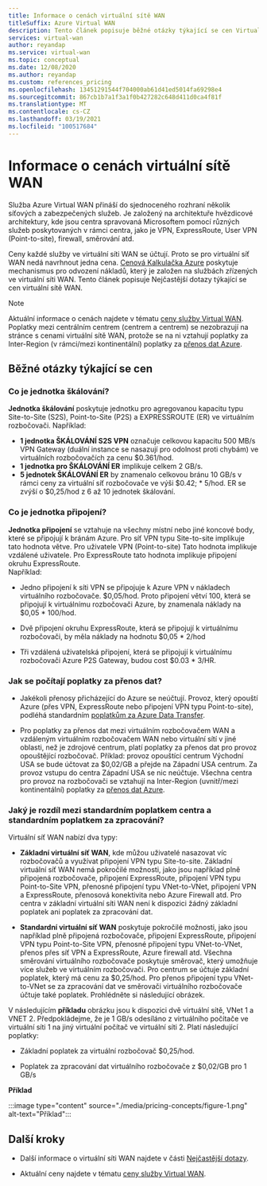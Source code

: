 ```yaml
---
title: Informace o cenách virtuální sítě WAN
titleSuffix: Azure Virtual WAN
description: Tento článek popisuje běžné otázky týkající se cen Virtual WAN.
services: virtual-wan
author: reyandap
ms.service: virtual-wan
ms.topic: conceptual
ms.date: 12/08/2020
ms.author: reyandap
ms.custom: references_pricing
ms.openlocfilehash: 13451291544f704000ab61d41ed5014fa69298e4
ms.sourcegitcommit: 867cb1b7a1f3a1f0b427282c648d411d0ca4f81f
ms.translationtype: MT
ms.contentlocale: cs-CZ
ms.lasthandoff: 03/19/2021
ms.locfileid: "100517684"
---
```

# <a name="about-virtual-wan-pricing"></a>Informace o cenách virtuální sítě WAN

Služba Azure Virtual WAN přináší do sjednoceného rozhraní několik síťových a zabezpečených služeb. Je založený na architektuře hvězdicové architektury, kde jsou centra spravovaná Microsoftem pomocí různých služeb poskytovaných v rámci centra, jako je VPN, ExpressRoute, User VPN (Point-to-site), firewall, směrování atd.

Ceny každé služby ve virtuální síti WAN se účtují. Proto se pro virtuální síť WAN nedá navrhnout jedna cena. [Cenová Kalkulačka Azure](https://azure.microsoft.com/pricing/calculator/) poskytuje mechanismus pro odvození nákladů, který je založen na službách zřízených ve virtuální síti WAN. Tento článek popisuje Nejčastější dotazy týkající se cen virtuální sítě WAN.

>[!NOTE]
>Aktuální informace o cenách najdete v tématu [ceny služby Virtual WAN](https://azure.microsoft.com/pricing/details/virtual-wan/). Poplatky mezi centrálním centrem (centrem a centrem) se nezobrazují na stránce s cenami virtuální sítě WAN, protože se na ni vztahují poplatky za Inter-Region (v rámci/mezi kontinentální) poplatky za [přenos dat Azure](https://azure.microsoft.com/pricing/details/bandwidth/).

## <a name="common-pricing-questions"></a><a name="questions"></a>Běžné otázky týkající se cen

### <a name="what-is-a-scale-unit"></a><a name="scale-unit"></a>Co je jednotka škálování?

**Jednotka škálování** poskytuje jednotku pro agregovanou kapacitu typu Site-to-Site (S2S), Point-to-Site (P2S) a EXPRESSROUTE (ER) ve virtuálním rozbočovači. Například:

* **1 jednotka ŠKÁLOVÁNÍ S2S VPN** označuje celkovou kapacitu 500 MB/s VPN Gateway (duální instance se nasazují pro odolnost proti chybám) ve virtuálních rozbočovačích za cenu $0.361/hod.
* **1 jednotka pro ŠKÁLOVÁNÍ ER** implikuje celkem 2 GB/s.
* **5 jednotek ŠKÁLOVÁNÍ ER** by znamenalo celkovou bránu 10 GB/s v rámci ceny za virtuální síť rozbočovače ve výši $0.42; * 5/hod. ER se zvýší o $0,25/hod z 6 až 10 jednotek škálování.

### <a name="what-is-a-connection-unit"></a><a name="connection-unit"></a>Co je jednotka připojení?

**Jednotka připojení** se vztahuje na všechny místní nebo jiné koncové body, které se připojují k bránám Azure. Pro síť VPN typu Site-to-site implikuje tato hodnota větve. Pro uživatele VPN (Point-to-site) Tato hodnota implikuje vzdálené uživatele. Pro ExpressRoute tato hodnota implikuje připojení okruhu ExpressRoute.<br>Například:

* Jedno připojení k síti VPN se připojuje k Azure VPN v nákladech virtuálního rozbočovače. $0,05/hod. Proto připojení větví 100, která se připojují k virtuálnímu rozbočovači Azure, by znamenala náklady na $0,05 * 100/hod.

* Dvě připojení okruhu ExpressRoute, která se připojují k virtuálnímu rozbočovači, by měla náklady na hodnotu $0,05 * 2/hod

* Tři vzdálená uživatelská připojení, která se připojují k virtuálnímu rozbočovači Azure P2S Gateway, budou cost $0.03 * 3/HR.

### <a name="how-are-data-transfer-charges-calculated"></a><a name="data-transfer"></a>Jak se počítají poplatky za přenos dat?

* Jakékoli přenosy přicházející do Azure se neúčtují. Provoz, který opouští Azure (přes VPN, ExpressRoute nebo připojení VPN typu Point-to-site), podléhá standardním [poplatkům za Azure Data Transfer](https://azure.microsoft.com/pricing/details/bandwidth/).

* Pro poplatky za přenos dat mezi virtuálním rozbočovačem WAN a vzdáleným virtuálním rozbočovačem WAN nebo virtuální sítí v jiné oblasti, než je zdrojové centrum, platí poplatky za přenos dat pro provoz opouštějící rozbočovač. Příklad: provoz opouštící centrum Východní USA se bude účtovat za $0,02/GB a přejde na Západní USA centrum. Za provoz vstupu do centra Západní USA se nic neúčtuje. Všechna centra pro provoz na rozbočovači se vztahují na Inter-Region (uvnitř/mezi kontinentální) poplatky za [přenos dat Azure](https://azure.microsoft.com/pricing/details/bandwidth/). 

### <a name="what-is-the-difference-between-a-standard-hub-fee-and-a-standard-hub-processing-fee"></a><a name="fee"></a>Jaký je rozdíl mezi standardním poplatkem centra a standardním poplatkem za zpracování?

Virtuální síť WAN nabízí dva typy:

* **Základní virtuální síť WAN**, kde můžou uživatelé nasazovat víc rozbočovačů a využívat připojení VPN typu Site-to-site. Základní virtuální síť WAN nemá pokročilé možnosti, jako jsou například plně připojená rozbočovače, připojení ExpressRoute, připojení VPN typu Point-to-Site VPN, přenosné připojení typu VNet-to-VNet, připojení VPN a ExpressRoute, přenosová konektivita nebo Azure Firewall atd. Pro centra v základní virtuální síti WAN není k dispozici žádný základní poplatek ani poplatek za zpracování dat.

* **Standardní virtuální síť WAN** poskytuje pokročilé možnosti, jako jsou například plně připojená rozbočovače, připojení ExpressRoute, připojení VPN typu Point-to-Site VPN, přenosné připojení typu VNet-to-VNet, přenos přes síť VPN a ExpressRoute, Azure firewall atd. Všechna směrování virtuálního rozbočovače poskytuje směrovač, který umožňuje více služeb ve virtuálním rozbočovači. Pro centrum se účtuje základní poplatek, který má cenu za $0,25/hod. Pro přenos připojení typu VNet-to-VNet se za zpracování dat ve směrovači virtuálního rozbočovače účtuje také poplatek. Prohlédněte si následující obrázek.

 V následujícím **příkladu** obrázku jsou k dispozici dvě virtuální sítě, VNet 1 a VNET 2. Předpokládejme, že je 1 GB/s odesíláno z virtuálního počítače ve virtuální síti 1 na jiný virtuální počítač ve virtuální síti 2. Platí následující poplatky:

* Základní poplatek za virtuální rozbočovač $0,25/hod.

* Poplatek za zpracování dat virtuálního rozbočovače z $0,02/GB pro 1 GB/s

**Příklad**

   :::image type="content" source="./media/pricing-concepts/figure-1.png" alt-text="Příklad":::

## <a name="next-steps"></a>Další kroky

* Další informace o virtuální síti WAN najdete v části [Nejčastější dotazy](virtual-wan-faq.md).

* Aktuální ceny najdete v tématu [ceny služby Virtual WAN](https://azure.microsoft.com/pricing/details/virtual-wan/).
